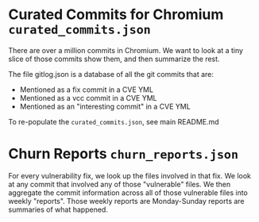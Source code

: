 # Curated Commits for Chromium `curated_commits.json`

There are over a million commits in Chromium. We want to look at a tiny slice of those commits show them, and then summarize the rest.

The file gitlog.json is a database of all the git commits that are:

* Mentioned as a fix commit in a CVE YML
* Mentioned as a vcc commit in a CVE YML
* Mentioned as an "interesting commit" in a CVE YML

To re-populate the `curated_commits.json`, see main README.md

# Churn Reports `churn_reports.json`

For every vulnerability fix, we look up the files involved in that fix.
We look at any commit that involved any of those "vulnerable" files.
We then aggregate the commit information across all of those vulnerable files into weekly "reports".
Those weekly reports are Monday-Sunday reports are summaries of what happened.
